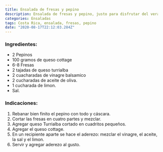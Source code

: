 ```yaml
---
title: Ensalada de fresas y pepino
description: Ensalada de fresas y pepino, justo para disfrutar del verano, con matices dulces que hacen que sea una ensalada super ligera y fresca
categories: Ensaladas
tags: Costa Rica, ensalada, fresas, pepino
date: "2020-08-17T22:12:03.284Z"
---
```


### Ingredientes:

- 2 Pepinos
- 100 gramos de queso cottage
- 6-8 Fresas
- 2 tajadas de queso turrialba
- 2 cuacharadas de vinagre balsamico
- 2 cucharadas de aceite de oliva.
- 1 cucharada de limon.
- Sal.

### Indicaciones:

1. Rebanar bien finito el pepino con todo y cáscara.
2. Cortar las fresas en cuatro partes y mezclar.
3. Agregar queso Turrialba cortado en cuadritos pequeños.
4. Agregar el queso cottage. 
5. En un recipiente aparte se hace el aderezo: mezclar el vinagre, el aceite, la sal y el limon.
6. Servir y agregar aderezo al gusto.